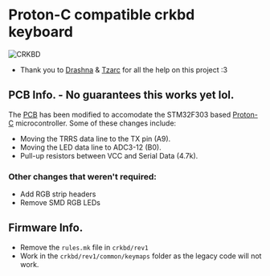 # Proton-C compatible crkbd keyboard 
![CRKBD](https://raw.githubusercontent.com/wafflekeebs/waffle_corne/proton-c/images/crkbd.png)

* Thank you to [Drashna](https://github.com/drashna) & [Tzarc](https://github.com/tzarc) for all the help on this project :3
## PCB Info. - No guarantees this works yet lol. 
The [PCB](https://github.com/foostan/crkbd.git) has been modified to accomodate the STM32F303 based [Proton-C](https://qmk.fm/proton-c/) microcontroller. Some of these changes include: 
* Moving the TRRS data line to the TX pin (A9). 
* Moving the LED data line to ADC3-12 (B0).
* Pull-up resistors between VCC and Serial Data (4.7k).

### Other changes that weren't required:
* Add RGB strip headers 
* Remove SMD RGB LEDs

## Firmware Info. 
* Remove the `rules.mk` file in `crkbd/rev1`
* Work in the `crkbd/rev1/common/keymaps` folder as the legacy code will not work. 
